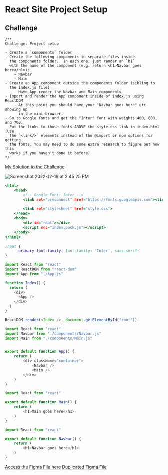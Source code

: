 # React Site Project Setup

## Challenge

```
/**
Challenge: Project setup

- Create a `components` folder
- Create the following components in separate files inside
  the components folder.  In each one, just render an `h1` 
  with the name of the component (e.g. return <h1>Navbar goes here</h1>):
    - Navbar
    - Main
- Create an App component outside the components folder (sibling to
  the index.js file)
    - Have App render the Navbar and Main components
- Import and render the App component inside of index.js using ReactDOM
    - At this point you should have your "Navbar goes here" etc. showing up
      in the mini-browser.
- Go to Google fonts and get the "Inter" font with weights 400, 600, and 700.
  Put the links to those fonts ABOVE the style.css link in index.html (Use
  the `<link/>` elements instead of the @import or npm options for getting
  the fonts. You may need to do some extra research to figure out how this 
  works if you haven't done it before)
*/
```

[My Solution to the Challenge](https://scrimba.com/scrim/co11d466f87fc5bb1b3ea5356)

![Screenshot 2022-12-19 at 2 45 25 PM](https://user-images.githubusercontent.com/89284873/208518147-73972c8d-5cc9-47df-9230-96abcabfa3a4.png)

```index.html
<html>
    <head>
        <!-- Google Font: Inter -->
        <link rel="preconnect" href="https://fonts.googleapis.com"><link rel="preconnect" href="https://fonts.gstatic.com" crossorigin><link href="https://fonts.googleapis.com/css2?family=Inter:wght@400;600;700&display=swap" rel="stylesheet">
        
        <link rel="stylesheet" href="style.css">
    </head>
    <body>
        <div id="root"></div>
        <script src="index.pack.js"></script>
    </body>
</html>
```

```style.css
:root {
    --primary-font-family: font-family: 'Inter', sans-serif;
}
```

```index.js
import React from "react"
import ReactDOM from "react-dom"
import App from "./App.js"

function Index() {
  return (
    <div>
      <App />
    </div>
  )
}

ReactDOM.render(<Index />, document.getElementById("root"))
```

```App.js
import React from "react"
import Navbar from "./components/Navbar.js"
import Main from "./components/Main.js"


export default function App() {
    return (
        <div className="container">
            <Navbar />
            <Main />
        </div>
    )
}
```

```Main.js
import React from "react"

export default function Main() {
    return (
        <h1>Main goes here</h1>
    )
}
```

```Navbar.js
import React from "react"

export default function Navbar() {
    return (
        <h1>Navbar goes here</h1>
    )
}
```

[Access the Figma File here](https://www.figma.com/file/xA1rJVQOorqMW6xjGdBLcI/ReactFacts?node-id=0%3A1&t=M1DW61i0BVXnP0Jq-0)
[Duplicated Figma File](https://www.figma.com/file/xdlLu27W7KO7pxLlOtn7E5/ReactFacts-(Copy)?node-id=0%3A1&t=Ed15kJzSrwu8t3Gf-0)

